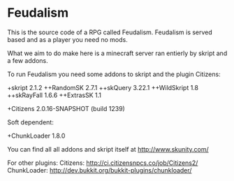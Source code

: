 Feudalism
=========

This is the source code of a RPG called Feudalism. Feudalism is served based and as a player you need no mods. 

What we aim to do make here is a minecraft server ran entierly by skript and a few addons.

To run Feudalism you need some addons to skript and the plugin Citizens:

+skript 2.1.2
++RandomSK 2.7.1
++skQuery 3.22.1
++WildSkript 1.8
++skRayFall 1.6.6
++ExtrasSK 1.1

+Citizens 2.0.16-SNAPSHOT (build 1239)

Soft dependent:

+ChunkLoader 1.8.0

You can find all all addons and skript itself at http://www.skunity.com/

For other plugins:
Citizens: http://ci.citizensnpcs.co/job/Citizens2/
ChunkLoader: http://dev.bukkit.org/bukkit-plugins/chunkloader/
